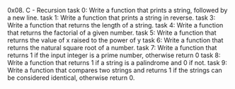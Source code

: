 0x08. C - Recursion
task 0: Write a function that prints a string, followed by a new line.
task 1: Write a function that prints a string in reverse.
task 3: Write a function that returns the length of a string.
task 4: Write a function that returns the factorial of a given number.
task 5: Write a function that returns the value of x raised to the power of y
task 6: Write a function that returns the natural square root of a number.
task 7: Write a function that returns 1 if the input integer is a prime number, otherwise return 0
task 8: Write a function that returns 1 if a string is a palindrome and 0 if not.
task 9: Write a function that compares two strings and returns 1 if the strings can be considered identical, otherwise return 0.
